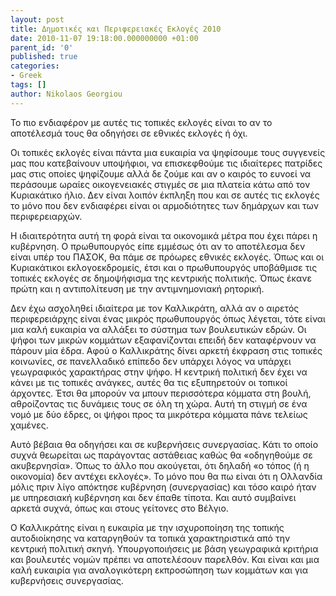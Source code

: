 ```yaml
---
layout: post
title: Δημοτικές και Περιφερειακές Εκλογές 2010
date: 2010-11-07 19:18:00.000000000 +01:00
parent_id: '0'
published: true
categories:
- Greek
tags: []
author: Nikolaos Georgiou
---
```


Το πιο ενδιαφέρον με αυτές τις τοπικές εκλογές είναι το αν το αποτέλεσμά τους θα οδηγήσει σε εθνικές εκλογές ή όχι.

Οι τοπικές εκλογές είναι πάντα μια ευκαιρία να ψηφίσουμε τους συγγενείς μας που κατεβαίνουν υποψήφιοι, να επισκεφθούμε τις ιδιαίτερες πατρίδες μας στις οποίες ψηφίζουμε αλλά δε ζούμε και αν ο καιρός το ευνοεί να περάσουμε ωραίες οικογενειακές στιγμές σε μια πλατεία κάτω από τον Κυριακάτικο ήλιο. Δεν είναι λοιπόν έκπληξη που και σε αυτές τις εκλογές το μόνο που δεν ενδιαφέρει είναι οι αρμοδιότητες των δημάρχων και των περιφερειαρχών.

Η ιδιαιτερότητα αυτή τη φορά είναι τα οικονομικά μέτρα που έχει πάρει η κυβέρνηση. Ο πρωθυπουργός είπε εμμέσως ότι αν το αποτέλεσμα δεν είναι υπέρ του ΠΑΣΟΚ, θα πάμε σε πρόωρες εθνικές εκλογές. Όπως και οι Κυριακάτικοι εκλογοεκδρομείς, έτσι και ο πρωθυπουργός υποβάθμισε τις τοπικές εκλογές σε δημοψήφισμα της κεντρικής πολιτικής. Όπως έκανε πρώτη και η αντιπολίτευση με την αντιμνημονιακή ρητορική.

Δεν έχω ασχοληθεί ιδιαίτερα με τον Καλλικράτη, αλλά αν ο αιρετός περιφερειάρχης είναι ένας μικρός πρωθυπουργός όπως λέγεται, τότε είναι μια καλή ευκαιρία να αλλάξει το σύστημα των βουλευτικών εδρών. Οι ψήφοι των μικρών κομμάτων εξαφανίζονται επειδή δεν καταφέρνουν να πάρουν μία έδρα. Αφού ο Καλλικράτης δίνει αρκετή έκφραση στις τοπικές κοινωνίες, σε πανελλαδικό επίπεδο δεν υπάρχει λόγος να υπάρχει γεωγραφικός χαρακτήρας στην ψήφο. Η κεντρική πολιτική δεν έχει να κάνει με τις τοπικές ανάγκες, αυτές θα τις εξυπηρετούν οι τοπικοί άρχοντες. Έτσι θα μπορούν να μπουν περισσότερα κόμματα στη βουλή, αθροίζοντας τις δυνάμεις τους σε όλη τη χώρα. Αυτή τη στιγμή σε ένα νομό με δύο έδρες, οι ψήφοι προς τα μικρότερα κόμματα πάνε τελείως χαμένες.

Αυτό βέβαια θα οδηγήσει και σε κυβερνήσεις συνεργασίας. Κάτι το οποίο συχνά θεωρείται ως παράγοντας αστάθειας καθώς θα «οδηγηθούμε σε ακυβερνησία». Όπως το άλλο που ακούγεται, ότι δηλαδή «ο τόπος (ή η οικονομία) δεν αντέχει εκλογές». Το μόνο που θα πω είναι ότι η Ολλανδία μόλις πριν λίγο απόκτησε κυβέρνηση (συνεργασίας) και τόσο καιρό ήταν με υπηρεσιακή κυβέρνηση και δεν έπαθε τίποτα. Και αυτό συμβαίνει αρκετά συχνά, όπως και στους γείτονες στο Βέλγιο.

Ο Καλλικράτης είναι η ευκαιρία με την ισχυροποίηση της τοπικής αυτοδιοίκησης να καταργηθούν τα τοπικά χαρακτηριστικά από την κεντρική πολιτική σκηνή. Υπουργοποιήσεις με βάση γεωγραφικά κριτήρια και βουλευτές νομών πρέπει να αποτελέσουν παρελθόν. Και είναι και μια καλή ευκαιρία για αναλογικότερη εκπροσώπηση των κομμάτων και για κυβερνήσεις συνεργασίας.
